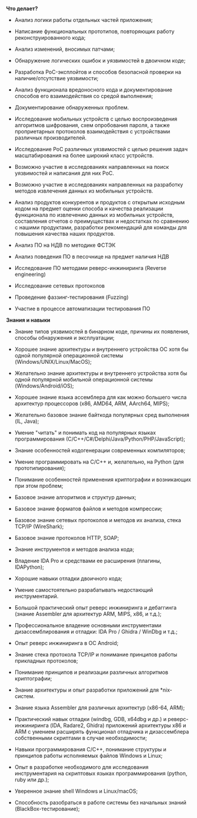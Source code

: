 **Что делает?**

- Анализ логики работы отдельных частей приложения;
- Написание функциональных прототипов, повторяющих работу реконструированного кода;
- Анализ изменений, вносимых патчами;
- Обнаружение логических ошибок и уязвимостей в двоичном коде;
- Разработка PoC-эксплойтов и способов безопасной проверки на наличие/отсутствие уязвимости;
- Анализ функционала вредоносного кода и документирование способов его взаимодействия со средой выполнения;
- Документирование обнаруженных проблем.

- Исследование мобильных устройств с целью воспроизведения алгоритмов шифрования, схем опробования пароля, а также проприетарных протоколов взаимодействия с устройствами различных производителей.
- Исследование PoC различных уязвимостей с целью решения задач масштабирования на более широкий класс устройств.
- Возможно участие в исследованиях направленных на поиск уязвимостей и написания для них PoC.
- Возможно участие в исследованиях направленных на разработку методов извлечения данных из мобильных устройств.
- Анализ продуктов конкурентов и продуктов с открытым исходным кодом на предмет оценки способа и качества реализации функционала по извлечению данных из мобильных устройств, составления отчетов о преимуществах и недостатках по сравнению с нашими продуктами, разработки рекомендаций для команды для повышения качества наших продуктов.

- Анализ ПО на НДВ по методике ФСТЭК
- Анализ поведения ПО в песочнице на предмет наличия НДВ
- Исследование ПО методами реверс-инжиниринга (Reverse engineering)
- Исследование сетевых протоколов
- Проведение фаззинг-тестирования (Fuzzing)
- Участие в процессе автоматизации тестирования ПО


**Знания и навыки**

- Знание типов уязвимостей в бинарном коде, причины их появления, способы обнаружения и эксплуатации;
- Хорошее знание архитектуры и внутреннего устройства OC хотя бы одной популярной операционной системы (Windows/UNIX/Linux/MacOS);
- Желательно знание архитектуры и внутреннего устройства хотя бы одной популярной мобильной операционной системы (Windows/Android/iOS);
- Хорошее знание языка ассемблера для как можно большего числа архитектур процессоров (x86, AMD64, ARM, AArch64, MIPS);
- Желательно базовое знание байткода популярных сред выполнения (IL, Java);
- Умение "читать" и понимать код на популярных языках программирования (С/C++/C#/Delphi/Java/Python/PHP/JavaScript);
- Знание особенностей кодогенерации современных компиляторов;
- Умение программировать на C/C++ и, желательно, на Python (для прототипирования);
- Понимание особенностей применения криптографии и возникающих при этом проблем;
- Базовое знание алгоритмов и структур данных;
- Базовое знание форматов файлов и методов компрессии;
- Базовое знание сетевых протоколов и методов их анализа, стека TCP/IP (WireShark);
- Базовое знание протоколов HTTP, SOAP;
- Знание инструментов и методов анализа кода;
- Владение IDA Pro и средствами ее расширения (плагины, IDAPython);
- Хорошие навыки отладки двоичного кода;
- Умение самостоятельно разрабатывать недостающий инструментарий.

- Большой практический опыт реверс инжиниринга и дебаггинга (знание Assembler для архитектур ARM, MIPS, x86, и т.д.);
- Профессиональное владение основными инструментами дизассемблирования и отладки: IDA Pro / Ghidra / WinDbg и т.д.;
- Опыт реверс инжиниринга в ОС Android;
- Знание стека протокола TCP/IP и понимание принципов работы прикладных протоколов;
- Понимание принципов и реализации различных алгоритмов криптографии;
- Знание архитектуры и опыт разработки приложений для *nix-систем.

- Знание языка Assembler для различных архитектур (x86-64, ARM);
- Практический навык отладки (windbg, GDB, x64dbg и др.) и реверс-инжиниринга (IDA, Radare2, Ghidra) приложений архитектуры x86 и ARM с умением расширять функционал отладчика и дизассемблера собственными скриптами в случае необходимости;
- Навыки программирования С/С++, понимание структуры и принципов работы исполняемых файлов Windows и Linux;
- Опыт в разработке необходимого для исследования инструментария на скриптовых языках программирования (python, ruby или др.);
- Уверенное знание shell Windows и Linux/macOS;
- Способность разобраться в работе системы без начальных знаний (BlackBox-тестирование);
